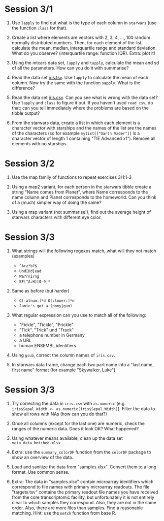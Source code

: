 # Session 3/1

 1. Use `lapply` to find out what is the type of each column in `starwars`
    (use the function `class` for that).

 2. Create a list where elements are vectors with 2, 3, 4, ..., 100 random
    normally distributed numbers.  Then, for each element of the list,
    calculate the mean, median, interquartile range and standard deviation.
    What do you observe? (interquartile range: function IQR). Extra: plot
    it!

 3. Using the mtcars data set, `lapply` and `tapply`, calculate the mean
    and sd of all the parameters. How can you do it with summarise?

 4. Read the data set [iris.tsv]("../Datasets/iris.tsv"). Use `lapply` to
    calculate the mean of each column. Now try the same with the function
    `sapply`. What is the difference?

 5. Read the data set [iris.csv]("../Datasets/iris.csv"). Can you see what
    is wrong with the data set? Use `lapply` and `class` to figure it out.
    If you haven't used `read_csv`, do that; can you tell immediately
    where the problems are based on the tibble output?

 6. From the starwars data, create a list in which each element is a
    character vector with starships and the names of the list are the
    names of the characters (so for example `mylist[["Darth Vader"]]`
    is a character vector of length 1 containing "TIE Advanced x1").
    Remove all elements with no starships.


# Session 3/2

 1. Use the map family of functions to repeat exercises 3/1:1-3

 2. Using a map2 variant, for each person in the starwars tibble create a
    string "Name comes from Planet", where Name corresponds to the name
    column and Planet corresponds to the homeworld. Can you think of a
    (much) simpler way of doing the same?

 3. Using a map variant (not summarise!), find out the average height of
    starwars characters with different eye color.

# Session 3/3

 1. What strings will the following regexps match, what will they not
     match (examples)

       * `^Arz*b?$`
       * `Und[Dd]ead`
       * `Wa?rni?ng`
       * `BF[^A:H][0-9]*`

 2. Same as before (but harder)

       * `G[:alnum:]*d O[:lower:]*n`
       * `Janie's got a (pony|gun)`

 3. What regular expression can you use to match all of the following:

       * "Fickle", "Tickle", "Prickle"
       * "Tick", "Trick" und "Track"
       * a telephone number in Germany
       * a URL
       * human ENSEMBL identifiers

 3. Using `gsub`, correct the column names of `iris.csv`.

 7. In starwars data frame, change each two part name into a "last name,
    first name" format (for example "Skywalker, Luke")

# Session 3/3

 1. Try correcting the data in `iris.csv` with `as.numeric` 
    (e.g. `iris$Sepal.Width <- as.numeric(iris$Sepal.Width)`). Filter the
    data to show all rows with NAs (how can you do that?)

 2. Once all columns (except for the last one) are numeric, check the
    ranges of the numeric data. Does it look OK? What happened?

 3. Using whatever means available, clean up the data set `meta_data_botched.xlsx`

 4. Extra: use the `summary_colorDF` function from the `colorDF` package
     to show an overview of the data.

 5. Load and sanitize the data from "samples.xlsx". Convert them to a
    long format. Use common sense.

 5. Extra: The data in "samples.xlsx" contain microarray identifiers which correspond to file
    names with primary microarray readouts. The file "targets.tsv"
    contains the primary readout file names you have received from the
    core transcriptomic facility, but unfortunately it is not entirely
    clear to which samples they correspond. Also, they are not in the
    same order. Also, there are more files than samples. Find a reasonable matching.
    Hint: use the `match` function from base R.


